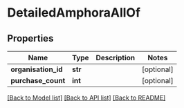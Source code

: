 # DetailedAmphoraAllOf

## Properties
Name | Type | Description | Notes
------------ | ------------- | ------------- | -------------
**organisation_id** | **str** |  | [optional] 
**purchase_count** | **int** |  | [optional] 

[[Back to Model list]](../README.md#documentation-for-models) [[Back to API list]](../README.md#documentation-for-api-endpoints) [[Back to README]](../README.md)


